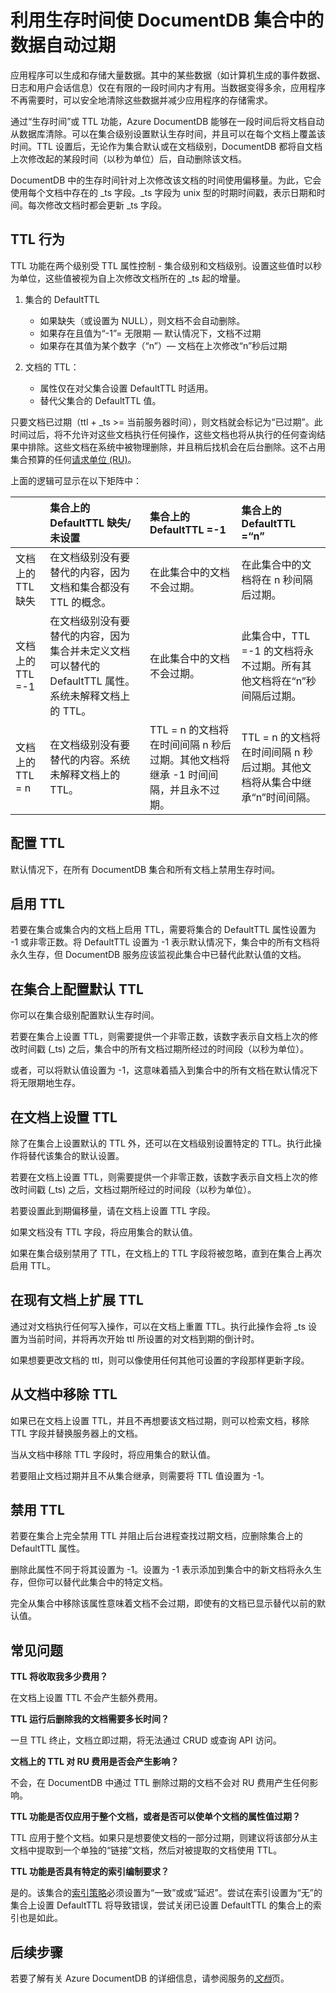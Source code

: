 <properties
    pageTitle="利用生存时间使 DocumentDB 中的数据过期 |Azure"
    description="通过 TTL 功能，Azure DocumentDB 能够在一段时间后将文档自动从系统清除。"
    services="documentdb"
    documentationcenter=""
    keywords="生存时间"
    author="kiratp"
    manager="jhubbard"
    editor="" />  

<tags
    ms.assetid="25fcbbda-71f7-414a-bf57-d8671358ca3f"
    ms.service="documentdb"
    ms.devlang="multiple"
    ms.topic="article"
    ms.tgt_pltfrm="na"
    ms.workload="na"
    ms.date="11/12/2016"
    wacn.date="12/27/2016"
    ms.author="kipandya" />  


# 利用生存时间使 DocumentDB 集合中的数据自动过期
应用程序可以生成和存储大量数据。其中的某些数据（如计算机生成的事件数据、日志和用户会话信息）仅在有限的一段时间内才有用。当数据变得多余，应用程序不再需要时，可以安全地清除这些数据并减少应用程序的存储需求。

通过“生存时间”或 TTL 功能，Azure DocumentDB 能够在一段时间后将文档自动从数据库清除。可以在集合级别设置默认生存时间，并且可以在每个文档上覆盖该时间。TTL 设置后，无论作为集合默认或在文档级别，DocumentDB 都将自文档上次修改起的某段时间（以秒为单位）后，自动删除该文档。

DocumentDB 中的生存时间针对上次修改该文档的时间使用偏移量。为此，它会使用每个文档中存在的 \_ts 字段。\_ts 字段为 unix 型的时期时间戳，表示日期和时间。每次修改文档时都会更新 \_ts 字段。

## TTL 行为
TTL 功能在两个级别受 TTL 属性控制 - 集合级别和文档级别。设置这些值时以秒为单位，这些值被视为自上次修改文档所在的 \_ts 起的增量。

1. 集合的 DefaultTTL
   
   - 如果缺失（或设置为 NULL），则文档不会自动删除。
   - 如果存在且值为“-1”= 无限期 — 默认情况下，文档不过期
   - 如果存在其值为某个数字（“n”）— 文档在上次修改“n”秒后过期
2. 文档的 TTL：
   
   - 属性仅在对父集合设置 DefaultTTL 时适用。
   - 替代父集合的 DefaultTTL 值。

只要文档已过期（ttl + \_ts >= 当前服务器时间），则文档就会标记为“已过期”。此时间过后，将不允许对这些文档执行任何操作，这些文档也将从执行的任何查询结果中排除。这些文档在系统中被物理删除，并且稍后找机会在后台删除。这不占用集合预算的任何[请求单位 (RU)](/documentation/articles/documentdb-request-units/)。

上面的逻辑可显示在以下矩阵中：

| | 集合上的 DefaultTTL 缺失/未设置 | 集合上的 DefaultTTL =-1 | 集合上的 DefaultTTL =“n” |
| --- |:--- |:--- |:--- |
| 文档上的 TTL 缺失 |在文档级别没有要替代的内容，因为文档和集合都没有 TTL 的概念。 |在此集合中的文档不会过期。 |在此集合中的文档将在 n 秒间隔后过期。 |
| 文档上的 TTL =-1 |在文档级别没有要替代的内容，因为集合并未定义文档可以替代的 DefaultTTL 属性。系统未解释文档上的 TTL。 |在此集合中的文档不会过期。 |此集合中，TTL =-1 的文档将永不过期。所有其他文档将在“n”秒间隔后过期。 |
| 文档上的 TTL = n |在文档级别没有要替代的内容。系统未解释文档上的 TTL。 |TTL = n 的文档将在时间间隔 n 秒后过期。其他文档将继承 -1 时间间隔，并且永不过期。 |TTL = n 的文档将在时间间隔 n 秒后过期。其他文档将从集合中继承“n”时间间隔。 |

## 配置 TTL
默认情况下，在所有 DocumentDB 集合和所有文档上禁用生存时间。

## 启用 TTL
若要在集合或集合内的文档上启用 TTL，需要将集合的 DefaultTTL 属性设置为 -1 或非零正数。将 DefaultTTL 设置为 -1 表示默认情况下，集合中的所有文档将永久生存，但 DocumentDB 服务应该监视此集合中已替代此默认值的文档。

## 在集合上配置默认 TTL
你可以在集合级别配置默认生存时间。

若要在集合上设置 TTL，则需要提供一个非零正数，该数字表示自文档上次的修改时间戳 (\_ts) 之后，集合中的所有文档过期所经过的时间段（以秒为单位）。

或者，可以将默认值设置为 -1，这意味着插入到集合中的所有文档在默认情况下将无限期地生存。

## 在文档上设置 TTL
除了在集合上设置默认的 TTL 外，还可以在文档级别设置特定的 TTL。执行此操作将替代该集合的默认设置。

若要在文档上设置 TTL，则需要提供一个非零正数，该数字表示自文档上次的修改时间戳 (\_ts) 之后，文档过期所经过的时间段（以秒为单位）。

若要设置此到期偏移量，请在文档上设置 TTL 字段。

如果文档没有 TTL 字段，将应用集合的默认值。

如果在集合级别禁用了 TTL，在文档上的 TTL 字段将被忽略，直到在集合上再次启用 TTL。

## 在现有文档上扩展 TTL
通过对文档执行任何写入操作，可以在文档上重置 TTL。执行此操作会将 \_ts 设置为当前时间，并将再次开始 ttl 所设置的对文档到期的倒计时。

如果想要更改文档的 ttl，则可以像使用任何其他可设置的字段那样更新字段。

## 从文档中移除 TTL
如果已在文档上设置 TTL，并且不再想要该文档过期，则可以检索文档，移除 TTL 字段并替换服务器上的文档。

当从文档中移除 TTL 字段时，将应用集合的默认值。

若要阻止文档过期并且不从集合继承，则需要将 TTL 值设置为 -1。

## 禁用 TTL
若要在集合上完全禁用 TTL 并阻止后台进程查找过期文档，应删除集合上的 DefaultTTL 属性。

删除此属性不同于将其设置为 -1。设置为 -1 表示添加到集合中的新文档将永久生存，但你可以替代此集合中的特定文档。

完全从集合中移除该属性意味着文档不会过期，即使有的文档已显示替代以前的默认值。

## 常见问题
**TTL 将收取我多少费用？**

在文档上设置 TTL 不会产生额外费用。

**TTL 运行后删除我的文档需要多长时间？**

一旦 TTL 终止，文档立即过期，将无法通过 CRUD 或查询 API 访问。

**文档上的 TTL 对 RU 费用是否会产生影响？**

不会，在 DocumentDB 中通过 TTL 删除过期的文档不会对 RU 费用产生任何影响。

**TTL 功能是否仅应用于整个文档，或者是否可以使单个文档的属性值过期？**

TTL 应用于整个文档。如果只是想要使文档的一部分过期，则建议将该部分从主文档中提取到一个单独的“链接”文档，然后对被提取的文档使用 TTL。

**TTL 功能是否具有特定的索引编制要求？**

是的。该集合的[索引策略](/documentation/articles/documentdb-indexing-policies/)必须设置为“一致”或或“延迟”。尝试在索引设置为“无”的集合上设置 DefaultTTL 将导致错误，尝试关闭已设置 DefaultTTL 的集合上的索引也是如此。

## 后续步骤
若要了解有关 Azure DocumentDB 的详细信息，请参阅服务的[*文档*](/documentation/services/documentdb/)页。

<!---HONumber=Mooncake_1219_2016-->
